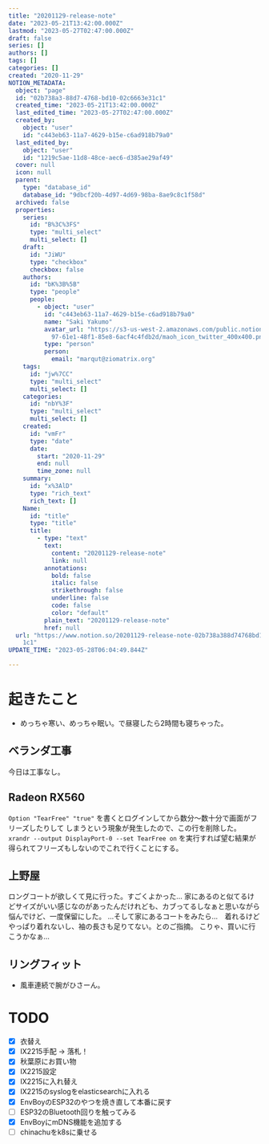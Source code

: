 ```yaml
---
title: "20201129-release-note"
date: "2023-05-21T13:42:00.000Z"
lastmod: "2023-05-27T02:47:00.000Z"
draft: false
series: []
authors: []
tags: []
categories: []
created: "2020-11-29"
NOTION_METADATA:
  object: "page"
  id: "02b738a3-88d7-4768-bd10-02c6663e31c1"
  created_time: "2023-05-21T13:42:00.000Z"
  last_edited_time: "2023-05-27T02:47:00.000Z"
  created_by:
    object: "user"
    id: "c443eb63-11a7-4629-b15e-c6ad918b79a0"
  last_edited_by:
    object: "user"
    id: "1219c5ae-11d8-48ce-aec6-d385ae29af49"
  cover: null
  icon: null
  parent:
    type: "database_id"
    database_id: "9dbcf20b-4d97-4d69-98ba-8ae9c8c1f58d"
  archived: false
  properties:
    series:
      id: "B%3C%3FS"
      type: "multi_select"
      multi_select: []
    draft:
      id: "JiWU"
      type: "checkbox"
      checkbox: false
    authors:
      id: "bK%3B%5B"
      type: "people"
      people:
        - object: "user"
          id: "c443eb63-11a7-4629-b15e-c6ad918b79a0"
          name: "Saki Yakumo"
          avatar_url: "https://s3-us-west-2.amazonaws.com/public.notion-static.com/3ad1c4\
            97-61e1-48f1-85e8-6acf4c4fdb2d/maoh_icon_twitter_400x400.png"
          type: "person"
          person:
            email: "marqut@ziomatrix.org"
    tags:
      id: "jw%7CC"
      type: "multi_select"
      multi_select: []
    categories:
      id: "nbY%3F"
      type: "multi_select"
      multi_select: []
    created:
      id: "vmFr"
      type: "date"
      date:
        start: "2020-11-29"
        end: null
        time_zone: null
    summary:
      id: "x%3AlD"
      type: "rich_text"
      rich_text: []
    Name:
      id: "title"
      type: "title"
      title:
        - type: "text"
          text:
            content: "20201129-release-note"
            link: null
          annotations:
            bold: false
            italic: false
            strikethrough: false
            underline: false
            code: false
            color: "default"
          plain_text: "20201129-release-note"
          href: null
  url: "https://www.notion.so/20201129-release-note-02b738a388d74768bd1002c6663e3\
    1c1"
UPDATE_TIME: "2023-05-28T06:04:49.844Z"

---
```

<link rel="stylesheet" href="https://cdn.jsdelivr.net/npm/katex@0.16.2/dist/katex.min.css" integrity="sha384-bYdxxUwYipFNohQlHt0bjN/LCpueqWz13HufFEV1SUatKs1cm4L6fFgCi1jT643X" crossorigin="anonymous">


# 起きたこと

- めっちゃ寒い、めっちゃ眠い。で昼寝したら2時間も寝ちゃった。

## ベランダ工事


今日は工事なし。


## Radeon RX560


`Option "TearFree" "true"` を書くとログインしてから数分〜数十分で画面がフリーズしたりして しまうという現象が発生したので、この行を削除した。 `xrandr --output DisplayPort-0 --set TearFree on` を実行すれば望む結果が得られてフリーズもしないのでこれで行くことにする。


## 上野屋


ロングコートが欲しくて見に行った。すごくよかった… 家にあるのと似てるけどサイズがいい感じなのがあったんだけれども、カブってるしなぁと思いながら 悩んでけど、一度保留にした。 …そして家にあるコートをみたら…　着れるけどやっぱり着れないし、袖の長さも足りてない。とのご指摘。 こりゃ、買いに行こうかなぁ…


## リングフィット

- 風車連続で腕がひさーん。

# TODO

- [x] 衣替え
- [X] IX2215手配 -> 落札！
- [x] 秋葉原にお買い物
- [x] IX2215設定
- [x] IX2215に入れ替え
- [x] IX2215のsyslogをelasticsearchに入れる
- [x] EnvBoyのESP32のやつを焼き直して本番に戻す
- [ ] ESP32のBluetooth回りを触ってみる
- [x] EnvBoyにmDNS機能を追加する
- [ ] chinachuをk8sに乗せる
